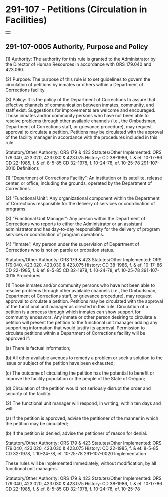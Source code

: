 # 291-107 - Petitions \(Circulation in Facilities\)

|  |
| :--- |
|  |

## 291-107-0005 Authority, Purpose and Policy

\(1\) Authority: The authority for this rule is granted to the Administrator by the Director of Human Resources in accordance with ORS 179.040 and 423.060.

\(2\) Purpose: The purpose of this rule is to set guidelines to govern the circulation of petitions by inmates or others within a Department of Corrections facility.

\(3\) Policy: It is the policy of the Department of Corrections to assure that effective channels of communication between inmates, community, and staff exist. Suggestions for improvements are welcome and encouraged. Those inmates and/or community persons who have not been able to resolve problems through other available channels \(i.e., the Ombudsman, Department of Corrections staff, or grievance procedure\), may request approval to circulate a petition. Petitions may be circulated with the approval of the facility manager in accordance with the procedures included in this rule.

Statutory/Other Authority: ORS 179 & 423 Statutes/Other Implemented: ORS 179.040, 423.020, 423.030 & 423.075 History: CD 38-1986, f. & ef. 10-17-86 CD 22-1985, f. & ef. 8-5-85 CD 32-1978, f. 10-24-78, ef. 10-25-78 291-107-0010 Definitions

\(1\) “Department of Corrections Facility”: An institution or its satellite, release center, or office, including the grounds, operated by the Department of Corrections.

\(2\) “Functional Unit”: Any organizational component within the Department of Corrections responsible for the delivery of services or coordination of programs.

\(3\) “Functional Unit Manager”: Any person within the Department of Corrections who reports to either the Administrator or an assistant administrator and has day-to-day responsibility for the delivery of program services or coordination of program operations.

\(4\) “Inmate”: Any person under the supervision of Department of Corrections who is not on parole or probation status.

Statutory/Other Authority: ORS 179 & 423 Statutes/Other Implemented: ORS 179.040, 423.020, 423.030 & 423.075 History: CD 38-1986, f. & ef. 10-17-86 CD 22-1985, f. & ef. 8-5-85 CD 32-1978, f. 10-24-78, ef. 10-25-78 291-107-0015 Procedures

\(1\) Those inmates and/or community persons who have not been able to resolve problems through other available channels \(i.e., the Ombudsman, Department of Corrections staff, or grievance procedure\), may request approval to circulate a petition. Petitions may be circulated with the approval of the functional unit manager as directed in this rule. Circulation of a petition is a process through which inmates can show support for community endeavors. Any inmate or other person desiring to circulate a petition will present the petition to the functional unit manager adding any supporting information that would justify its approval. Permission to circulate petitions within a Department of Corrections facility will be approved if:

\(a\) There is factual information;

\(b\) All other available avenues to remedy a problem or seek a solution to the issue or subject of the petition have been exhausted;

\(c\) The outcome of circulating the petition has the potential to benefit or improve the facility population or the people of the State of Oregon;

\(d\) Circulation of the petition would not seriously disrupt the order and security of the facility.

\(2\) The functional unit manager will respond, in writing, within ten days and will:

\(a\) If the petition is approved, advise the petitioner of the manner in which the petition may be circulated;

\(b\) If the petition is denied, advise the petitioner of reason for denial.

Statutory/Other Authority: ORS 179 & 423 Statutes/Other Implemented: ORS 179.040, 423.020, 423.030 & 423.075 History: CD 22-1985, f. & ef. 8-5-85 CD 32-1978, f. 10-24-78, ef. 10-25-78 291-107-0020 Implementation

These rules will be implemented immediately, without modification, by all functional unit managers.

Statutory/Other Authority: ORS 179 & 423 Statutes/Other Implemented: ORS 179.040, 423.020, 423.030 & 423.075 History: CD 38-1986, f. & ef. 10-17-86 CD 22-1985, f. & ef. 8-5-85 CD 32-1978, f. 10-24-78, ef. 10-25-78

